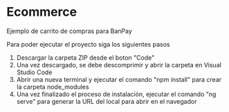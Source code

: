 # Ecommerce
Ejemplo de carrito de compras para BanPay


Para poder ejecutar el proyecto siga los siguientes pasos

1. Descargar la carpeta ZIP desde el boton "Code"
2. Una vez descargado, se debe descomprimir y abrir la carpeta en Visual Studio Code
3. Abrir una nueva terminal y ejecutar el comando "npm install" para crear la carpeta node_modules
4. Una vez finalizado el proceso de instalación, ejecutar el comando "ng serve" para generar la URL del local para abrir en el navegador
